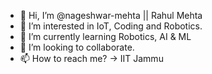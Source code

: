 - 👋 Hi, I’m @nageshwar-mehta || Rahul Mehta
- 👀 I’m interested in IoT, Coding and Robotics.
- 🌱 I’m currently learning Robotics, AI & ML
- 💞️ I’m looking to collaborate.
- 📫 How to reach me? -> IIT Jammu

<!---
nageshwar-mehta/nageshwar-mehta is a ✨ special ✨ repository because its `README.md` (this file) appears on your GitHub profile.
You can click the Preview link to take a look at your changes.
--->
